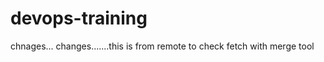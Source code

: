 # devops-training ## 
chnages...
changes.......this is from remote to check fetch with merge tool




